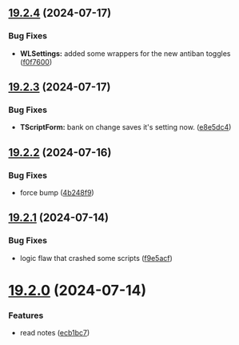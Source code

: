 ## [19.2.4](https://github.com/Torwent/WaspLib/compare/v19.2.3...v19.2.4) (2024-07-17)


### Bug Fixes

* **WLSettings:** added some wrappers for the new antiban toggles ([f0f7600](https://github.com/Torwent/WaspLib/commit/f0f7600581c800e4adeff9d8891d4f3caba4a54c))



## [19.2.3](https://github.com/Torwent/WaspLib/compare/v19.2.2...v19.2.3) (2024-07-17)


### Bug Fixes

* **TScriptForm:** bank on change saves it's setting now. ([e8e5dc4](https://github.com/Torwent/WaspLib/commit/e8e5dc480ef852e6a8dcb3c38d34efe79c682a63))



## [19.2.2](https://github.com/Torwent/WaspLib/compare/v19.2.1...v19.2.2) (2024-07-16)


### Bug Fixes

* force bump ([4b248f9](https://github.com/Torwent/WaspLib/commit/4b248f992e1b05711259fe446565d589100d6f75))



## [19.2.1](https://github.com/Torwent/WaspLib/compare/v19.2.0...v19.2.1) (2024-07-14)


### Bug Fixes

* logic flaw that crashed some scripts ([f9e5acf](https://github.com/Torwent/WaspLib/commit/f9e5acffadf5ab8c9d645974c96fa5d339b7f43e))



# [19.2.0](https://github.com/Torwent/WaspLib/compare/v19.1.10...v19.2.0) (2024-07-14)


### Features

* read notes ([ecb1bc7](https://github.com/Torwent/WaspLib/commit/ecb1bc78e4c5f2a6f98a24898c32fd0754bd1bb1))



